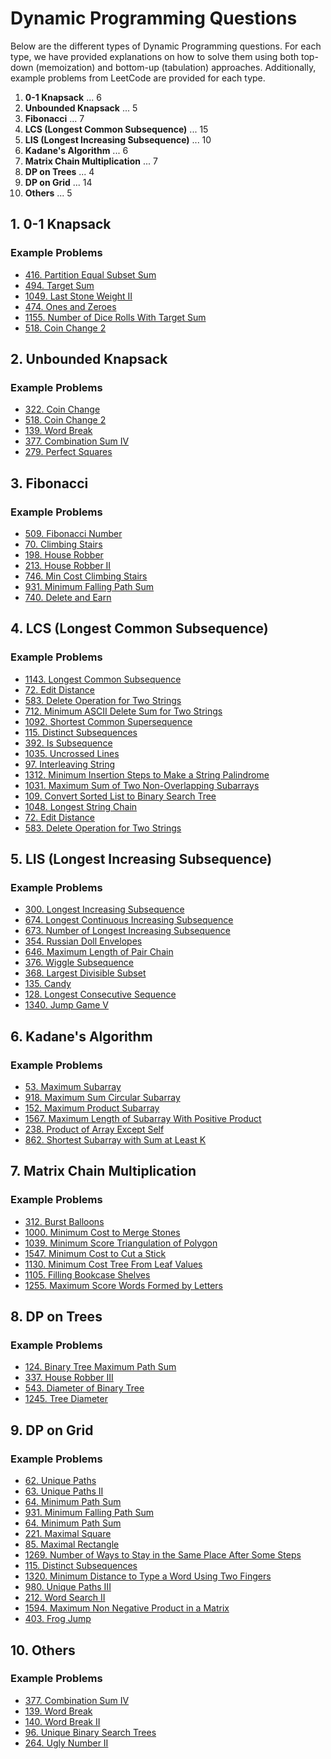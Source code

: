 # Dynamic Programming Questions

Below are the different types of Dynamic Programming questions. For each type, we have provided explanations on how to solve them using both top-down (memoization) and bottom-up (tabulation) approaches. Additionally, example problems from LeetCode are provided for each type.

1. **0-1 Knapsack** ... 6 
2. **Unbounded Knapsack** ... 5
3. **Fibonacci** ... 7
4. **LCS (Longest Common Subsequence)** ... 15
5. **LIS (Longest Increasing Subsequence)** ... 10
6. **Kadane's Algorithm** ... 6
7. **Matrix Chain Multiplication** ... 7
8. **DP on Trees** ... 4
9. **DP on Grid** ... 14
10. **Others** ... 5

## 1. 0-1 Knapsack

### Example Problems
- [416. Partition Equal Subset Sum](https://leetcode.com/problems/partition-equal-subset-sum/)
- [494. Target Sum](https://leetcode.com/problems/target-sum/)
- [1049. Last Stone Weight II](https://leetcode.com/problems/last-stone-weight-ii/)
- [474. Ones and Zeroes](https://leetcode.com/problems/ones-and-zeroes/)
- [1155. Number of Dice Rolls With Target Sum](https://leetcode.com/problems/number-of-dice-rolls-with-target-sum/)
- [518. Coin Change 2](https://leetcode.com/problems/coin-change-2/)

## 2. Unbounded Knapsack

### Example Problems
- [322. Coin Change](https://leetcode.com/problems/coin-change/)
- [518. Coin Change 2](https://leetcode.com/problems/coin-change-2/)
- [139. Word Break](https://leetcode.com/problems/word-break/)
- [377. Combination Sum IV](https://leetcode.com/problems/combination-sum-iv/)
- [279. Perfect Squares](https://leetcode.com/problems/perfect-squares/)

## 3. Fibonacci

### Example Problems
- [509. Fibonacci Number](https://leetcode.com/problems/fibonacci-number/)
- [70. Climbing Stairs](https://leetcode.com/problems/climbing-stairs/)
- [198. House Robber](https://leetcode.com/problems/house-robber/)
- [213. House Robber II](https://leetcode.com/problems/house-robber-ii/)
- [746. Min Cost Climbing Stairs](https://leetcode.com/problems/min-cost-climbing-stairs/)
- [931. Minimum Falling Path Sum](https://leetcode.com/problems/minimum-falling-path-sum/)
- [740. Delete and Earn](https://leetcode.com/problems/delete-and-earn/)

## 4. LCS (Longest Common Subsequence)

### Example Problems
- [1143. Longest Common Subsequence](https://leetcode.com/problems/longest-common-subsequence/)
- [72. Edit Distance](https://leetcode.com/problems/edit-distance/)
- [583. Delete Operation for Two Strings](https://leetcode.com/problems/delete-operation-for-two-strings/)
- [712. Minimum ASCII Delete Sum for Two Strings](https://leetcode.com/problems/minimum-ascii-delete-sum-for-two-strings/)
- [1092. Shortest Common Supersequence](https://leetcode.com/problems/shortest-common-supersequence/)
- [115. Distinct Subsequences](https://leetcode.com/problems/distinct-subsequences/)
- [392. Is Subsequence](https://leetcode.com/problems/is-subsequence/)
- [1035. Uncrossed Lines](https://leetcode.com/problems/uncrossed-lines/)
- [97. Interleaving String](https://leetcode.com/problems/interleaving-string/)
- [1312. Minimum Insertion Steps to Make a String Palindrome](https://leetcode.com/problems/minimum-insertion-steps-to-make-a-string-palindrome/)
- [1031. Maximum Sum of Two Non-Overlapping Subarrays](https://leetcode.com/problems/maximum-sum-of-two-non-overlapping-subarrays/)
- [109. Convert Sorted List to Binary Search Tree](https://leetcode.com/problems/convert-sorted-list-to-binary-search-tree/)
- [1048. Longest String Chain](https://leetcode.com/problems/longest-string-chain/)
- [72. Edit Distance](https://leetcode.com/problems/edit-distance/)
- [583. Delete Operation for Two Strings](https://leetcode.com/problems/delete-operation-for-two-strings/)

## 5. LIS (Longest Increasing Subsequence)

### Example Problems
- [300. Longest Increasing Subsequence](https://leetcode.com/problems/longest-increasing-subsequence/)
- [674. Longest Continuous Increasing Subsequence](https://leetcode.com/problems/longest-continuous-increasing-subsequence/)
- [673. Number of Longest Increasing Subsequence](https://leetcode.com/problems/number-of-longest-increasing-subsequence/)
- [354. Russian Doll Envelopes](https://leetcode.com/problems/russian-doll-envelopes/)
- [646. Maximum Length of Pair Chain](https://leetcode.com/problems/maximum-length-of-pair-chain/)
- [376. Wiggle Subsequence](https://leetcode.com/problems/wiggle-subsequence/)
- [368. Largest Divisible Subset](https://leetcode.com/problems/largest-divisible-subset/)
- [135. Candy](https://leetcode.com/problems/candy/)
- [128. Longest Consecutive Sequence](https://leetcode.com/problems/longest-consecutive-sequence/)
- [1340. Jump Game V](https://leetcode.com/problems/jump-game-v/)

## 6. Kadane's Algorithm

### Example Problems
- [53. Maximum Subarray](https://leetcode.com/problems/maximum-subarray/)
- [918. Maximum Sum Circular Subarray](https://leetcode.com/problems/maximum-sum-circular-subarray/)
- [152. Maximum Product Subarray](https://leetcode.com/problems/maximum-product-subarray/)
- [1567. Maximum Length of Subarray With Positive Product](https://leetcode.com/problems/maximum-length-of-subarray-with-positive-product/)
- [238. Product of Array Except Self](https://leetcode.com/problems/product-of-array-except-self/)
- [862. Shortest Subarray with Sum at Least K](https://leetcode.com/problems/shortest-subarray-with-sum-at-least-k/)

## 7. Matrix Chain Multiplication

### Example Problems
- [312. Burst Balloons](https://leetcode.com/problems/burst-balloons/)
- [1000. Minimum Cost to Merge Stones](https://leetcode.com/problems/minimum-cost-to-merge-stones/)
- [1039. Minimum Score Triangulation of Polygon](https://leetcode.com/problems/minimum-score-triangulation-of-polygon/)
- [1547. Minimum Cost to Cut a Stick](https://leetcode.com/problems/minimum-cost-to-cut-a-stick/)
- [1130. Minimum Cost Tree From Leaf Values](https://leetcode.com/problems/minimum-cost-tree-from-leaf-values/)
- [1105. Filling Bookcase Shelves](https://leetcode.com/problems/filling-bookcase-shelves/)
- [1255. Maximum Score Words Formed by Letters](https://leetcode.com/problems/maximum-score-words-formed-by-letters/)

## 8. DP on Trees

### Example Problems
- [124. Binary Tree Maximum Path Sum](https://leetcode.com/problems/binary-tree-maximum-path-sum/)
- [337. House Robber III](https://leetcode.com/problems/house-robber-iii/)
- [543. Diameter of Binary Tree](https://leetcode.com/problems/diameter-of-binary-tree/)
- [1245. Tree Diameter](https://leetcode.com/problems/tree-diameter/)

## 9. DP on Grid

### Example Problems
- [62. Unique Paths](https://leetcode.com/problems/unique-paths/)
- [63. Unique Paths II](https://leetcode.com/problems/unique-paths-ii/)
- [64. Minimum Path Sum](https://leetcode.com/problems/minimum-path-sum/)
- [931. Minimum Falling Path Sum](https://leetcode.com/problems/minimum-falling-path-sum/)
- [64. Minimum Path Sum](https://leetcode.com/problems/minimum-path-sum/)
- [221. Maximal Square](https://leetcode.com/problems/maximal-square/)
- [85. Maximal Rectangle](https://leetcode.com/problems/maximal-rectangle/)
- [1269. Number of Ways to Stay in the Same Place After Some Steps](https://leetcode.com/problems/number-of-ways-to-stay-in-the-same-place-after-some-steps/)
- [115. Distinct Subsequences](https://leetcode.com/problems/distinct-subsequences/)
- [1320. Minimum Distance to Type a Word Using Two Fingers](https://leetcode.com/problems/minimum-distance-to-type-a-word-using-two-fingers/)
- [980. Unique Paths III](https://leetcode.com/problems/unique-paths-iii/)
- [212. Word Search II](https://leetcode.com/problems/word-search-ii/)
- [1594. Maximum Non Negative Product in a Matrix](https://leetcode.com/problems/maximum-non-negative-product-in-a-matrix/)
- [403. Frog Jump](https://leetcode.com/problems/frog-jump/)

## 10. Others

### Example Problems
- [377. Combination Sum IV](https://leetcode.com/problems/combination-sum-iv/)
- [139. Word Break](https://leetcode.com/problems/word-break/)
- [140. Word Break II](https://leetcode.com/problems/word-break-ii/)
- [96. Unique Binary Search Trees](https://leetcode.com/problems/unique-binary-search-trees/)
- [264. Ugly Number II](https://leetcode.com/problems/ugly-number-ii/)